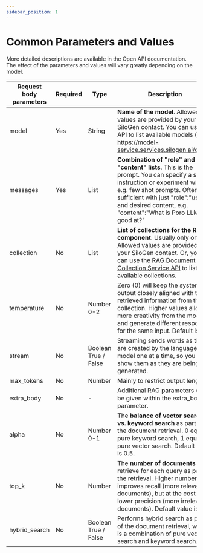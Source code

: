 ```yaml
---
sidebar_position: 1
---
```


# Common Parameters and Values

More detailed descriptions are available in the Open API documentation. The effect of the parameters and values will vary greatly depending on the model.

| Request body parameters | Required | Type                 | Description                                                                                                                                                                                                                                                |
| ----------------------- | -------- | -------------------- | ---------------------------------------------------------------------------------------------------------------------------------------------------------------------------------------------------------------------------------------------------------- |
| model                   | Yes      | String               | **Name of the model**. Allowed values are provided by your SiloGen contact. You can use the API to list available models (see https://model-service.services.silogen.ai/docs).                                                                             |
| messages                | Yes      | List                 | **Combination of "role" and "content" lists**. This is the prompt. You can specify a single instruction or experiment with e.g. few shot prompts. Often sufficient with just "role":"user" and desired content, e.g. "content":"What is Poro LLM good at?" |
| collection              | No       | List                 | **List of collections for the RAG component**. Usually only one. Allowed values are provided by your SiloGen contact. Or, you can use the [RAG Document Collection Service API](../rag-document-collection-service.md) to list available collections.      |
| temperature             | No       | Number 0-2           | Zero (0) will keep the system output closely aligned with the retrieved information from the collection. Higher values allow more creativity from the model and generate different responses for the same input. Default is 0.2.                           |
| stream                  | No       | Boolean True / False | Streaming sends words as they are created by the language model one at a time, so you can show them as they are being generated.                                                                                                                           |
| max_tokens              | No       | Number               | Mainly to restrict output length.                                                                                                                                                                                                                          |
| extra_body              | No       | -                    | Additional RAG parameters can be given within the extra_body parameter.                                                                                                                                                                                    |
| alpha                   | No       | Number 0-1           | The **balance of vector search vs. keyword search** as part of the document retrieval. 0 equals pure keyword search, 1 equals pure vector search. Default value is 0.5.                                                                                    |
| top_k                   | No       | Number               | The **number of documents** to retrieve for each query as part of the retrieval. Higher number improves recall (more relevant documents), but at the cost of lower precision (more irrelevant documents). Default value is 4.                              |
| hybrid_search           | No       | Boolean True / False | Performs hybrid search as part of the document retrieval, which is a combination of pure vector search and keyword search.                                                                                                                                 |
